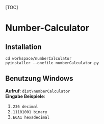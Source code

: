 [TOC]

# Number-Calculator

## Installation

`cd workspace/numberCalculator`\
`pyinstaller --onefile numberCalculator.py`

## Benutzung Windows

**Aufruf**: `dist\numberCalculator`\
**Eingabe Beispiele**:
1. `236 decimal` 
2. `11101001 binary`
3. `E6A1 hexadecimal`

